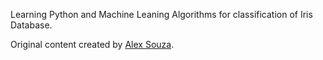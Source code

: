 Learning Python and Machine Leaning Algorithms for classification of Iris Database.

Original content created by [Alex Souza](https://medium.com/blog-do-zouza/seu-primeiro-projeto-de-machine-learning-em-python-passo-a-passo-78c5f7bce22d).

